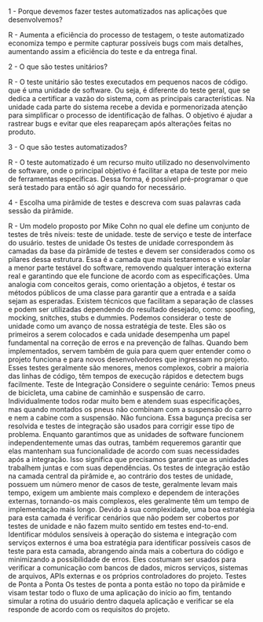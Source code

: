 1 - Porque devemos fazer testes automatizados nas aplicações que desenvolvemos?

R - Aumenta a eficiência do processo de testagem,
o teste automatizado economiza tempo e permite capturar possíveis bugs com mais detalhes,
aumentando assim a eficiência do teste e da entrega final.

2 - O que são testes unitários?

R - O teste unitário são testes executados em pequenos nacos de código. que é uma unidade de software. Ou seja, é diferente do teste geral, que se dedica a certificar a vazão do sistema, com as principais características. Na unidade cada parte do sistema recebe a devida e pormenorizada atenção para simplificar o processo de identificação de falhas. O objetivo é ajudar a rastrear bugs e evitar que eles reapareçam após alterações feitas no produto.

3 - O que são testes automatizados? 

R - O teste automatizado é um recurso muito utilizado no desenvolvimento de software, onde o principal objetivo é facilitar a etapa de teste por meio de ferramentas
específicas. Dessa forma, é possível pré-programar o que será testado para então só agir quando for necessário.

4 - Escolha uma pirâmide de testes e descreva com suas palavras cada sessão da pirâmide. 

R - Um modelo proposto por Mike Cohn no qual ele define um conjunto de testes de três níveis: teste de unidade. teste de serviço e teste de interface do usuário. testes de unidade Os testes de unidade correspondem às camadas da base da pirâmide de testes e devem ser considerados como os pilares dessa estrutura. Essa é a camada que mais testaremos e visa isolar a menor parte testável do software, removendo qualquer interação externa real e garantindo que ele funcione de acordo com as especificações. Uma analogia com conceitos gerais, como orientação a objetos, é testar os métodos públicos de uma classe para garantir que a entrada e a saída sejam as esperadas. Existem técnicos que facilitam a separação de classes e podem ser utilizadas dependendo do resultado desejado, como: spoofing, mocking, snitches, stubs e dummies. Podemos considerar o teste de unidade como um avanço de nossa estratégia de teste. Eles são os primeiros a serem colocados e cada unidade desempenha um papel fundamental na correção de erros e na prevenção de falhas. Quando bem implementados, servem também de guia para quem quer entender como o projeto funciona e para novos desenvolvedores que ingressam no projeto. Esses testes geralmente são menores, menos complexos, cobrir a maioria das linhas de código, têm tempos de execução rápidos e detectem bugs facilmente. Teste de Integração Considere o seguinte cenário: Temos pneus de bicicleta, uma cabine de caminhão e suspensão de carro. Individualmente todos rodar muito bem e atendem suas especificações, mas quando montados os pneus não combinam com a suspensão do carro e nem a cabine com a suspensão. Não funciona. Essa bagunça precisa ser resolvida e testes de integração são usados ​​para corrigir esse tipo de problema. Enquanto garantimos que as unidades de software funcionem independentemente umas das outras, também requeremos garantir que elas mantenham sua funcionalidade de acordo com suas necessidades após a integração. Isso significa que precisamos garantir que as unidades trabalhem juntas e com suas dependências. Os testes de integração estão na camada central da pirâmide e, ao contrário dos testes de unidade, possuem um número menor de casos de teste, geralmente levam mais tempo, exigem um ambiente mais complexo e dependem de interações externas, tornando-os mais complexos, eles geralmente têm um tempo de implementação mais longo. Devido à sua complexidade, uma boa estratégia para esta camada é verificar cenários que não podem ser cobertos por testes de unidade e não fazem muito sentido em testes end-to-end. Identificar módulos sensíveis à operação do sistema e integração com serviços externos é uma boa estratégia para identificar possíveis casos de teste para esta camada, abrangendo ainda mais a cobertura do código e minimizando a possibilidade de erros. Eles costumam ser usados para verificar a comunicação com bancos de dados, micros serviços, sistemas de arquivos, APIs externas e os próprios controladores do projeto. Testes de Ponta a Ponta Os testes de ponta a ponta estão no topo da pirâmide e visam testar todo o fluxo de uma aplicação do início ao fim, tentando simular a rotina do usuário dentro daquela aplicação e verificar se ela responde de acordo com os requisitos do projeto.
